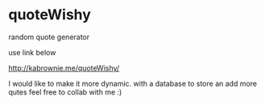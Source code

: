 # quoteWishy

random quote generator
      
use link below

http://kabrownie.me/quoteWishy/

I would like to make it more dynamic. with a database to store an add more qutes
feel free to collab with me :)
